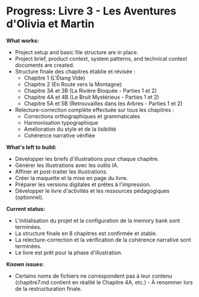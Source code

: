# Progress: Livre 3 - Les Aventures d'Olivia et Martin

**What works:**

* Project setup and basic file structure are in place.
* Project brief, product context, system patterns, and technical context documents are created.
* Structure finale des chapitres établie et révisée :
    * Chapitre 1 (L'Étang Vide)
    * Chapitre 2 (En Route vers la Montagne)
    * Chapitre 3A et 3B (La Rivière Bloquée - Parties 1 et 2)
    * Chapitre 4A et 4B (Le Bruit Mystérieux - Parties 1 et 2)
    * Chapitre 5A et 5B (Retrouvailles dans les Arbres - Parties 1 et 2)
* Relecture-correction complète effectuée sur tous les chapitres :
    * Corrections orthographiques et grammaticales
    * Harmonisation typographique
    * Amélioration du style et de la lisibilité
    * Cohérence narrative vérifiée

**What's left to build:**

* Développer les briefs d'illustrations pour chaque chapitre.
* Générer les illustrations avec les outils IA.
* Affiner et post-traiter les illustrations.
* Créer la maquette et la mise en page du livre.
* Préparer les versions digitales et prêtes à l'impression.
* Développer le livre d'activités et les ressources pédagogiques (optionnel).

**Current status:**

* L'initialisation du projet et la configuration de la memory bank sont terminées.
* La structure finale en 8 chapitres est confirmée et stable.
* La relecture-correction et la vérification de la cohérence narrative sont terminées.
* Le livre est prêt pour la phase d'illustration.

**Known issues:**

* Certains noms de fichiers ne correspondent pas à leur contenu (chapitre7.md contient en réalité le Chapitre 4A, etc.) - À renommer lors de la restructuration finale.